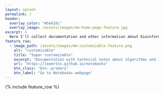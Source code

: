 ```yaml
---
layout: splash
permalink: /
header:
  overlay_color: "#5e616c"
  overlay_image: /assets/images/mm-home-page-feature.jpg
excerpt: >
  Here I'll collect documentation and other information about bioinformatics software and models. 
feature_row:
  - image_path: /assets/images/mm-customizable-feature.png
    alt: "customizable"
    title: "Super customizable"
    excerpt: "Documentation with technical notes about algorithms and implementations"
    url: "https://leomrtns.github.io/notebooks"
    btn_class: "btn--primary"
    btn_label: "Go to Notebooks webpage"
---
```


{% include feature_row %}
